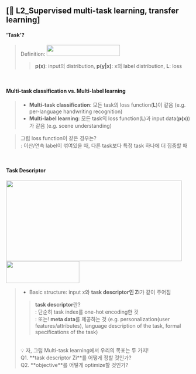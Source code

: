 ## [📔 L2_Supervised multi-task learning, transfer learning]

#### 'Task'?
> Definition: <img src="https://user-images.githubusercontent.com/33504288/124423334-dfd8d480-dd9f-11eb-862b-45f6ef9d8db6.png" width="200" height="30">
> > **p(x)**: input의 distribution, **p(y|x)**: x의 label distribution, **L**: loss

<br>

#### Multi-task classification vs. Multi-label learning
> - **Multi-task classification**: 모든 task의 loss function(**L**)이 같음 (e.g. per-language handwriting recognition)
> - **Multi-label learning**: 모든 task의 loss function(**L**)과 input data(**p(x)**)가 같음 (e.g. scene understanding)

> 그럼 loss function이 같은 경우는?
> <br>: 이산/연속 label이 섞여있을 때, 다른 task보다 특정 task 하나에 더 집중할 때

<br>

#### Task Descriptor
 <img src="https://user-images.githubusercontent.com/33504288/124550449-9e156000-de6b-11eb-8f9c-d46bb4e73b0e.png" width="480" height="220"> <img src="https://user-images.githubusercontent.com/33504288/124551325-eaad6b00-de6c-11eb-87a9-2fe201f71e0d.png" width="200" height="60">


> - Basic structure: input x와 **task descriptor인 Zi**가 같이 주어짐
> > **task descriptor**란?<br>
> > : 단순히 task index를 one-hot encoding한 것<br>
> > : 또는! **meta data**를 제공하는 것 (e.g. personalization(user features/attributes), language description of the task, formal specifications of the task)
> <br>
> 💡 자, 그럼 Multi-task learning에서 우리의 목표는 두 가지!<br>
> Q1. **task descriptor Zi**를 어떻게 정할 것인가?<br>
> Q2. **objective**를 어떻게 optimize할 것인가?

<br>

#### 
